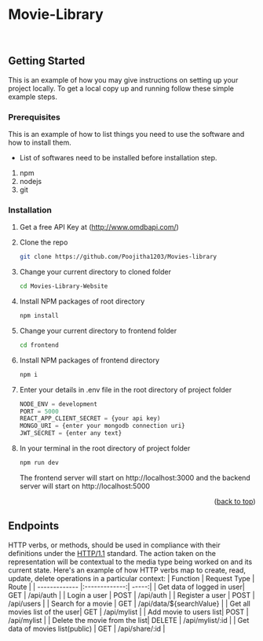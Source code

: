 # Movie-Library

<div id="top"></div>


<!-- PROJECT SHIELDS -->
<!--
*** I'm using markdown "reference style" links for readability.
*** Reference links are enclosed in brackets [ ] instead of parentheses ( ).
*** See the bottom of this document for the declaration of the reference variables
*** for contributors-url, forks-url, etc. This is an optional, concise syntax you may use.
*** https://www.markdownguide.org/basic-syntax/#reference-style-links
--


<!-- PROJECT LOGO -->
<br />









<!-- GETTING STARTED -->
## Getting Started

This is an example of how you may give instructions on setting up your project locally.
To get a local copy up and running follow these simple example steps.

### Prerequisites

This is an example of how to list things you need to use the software and how to install them.
* List of softwares need to be installed before installation step.
1. npm 
2. nodejs
3. git

### Installation

1. Get a free API Key at (http://www.omdbapi.com/)
2. Clone the repo
   ```sh
   git clone https://github.com/Poojitha1203/Movies-library
   ```
3. Change your current directory to cloned folder
   ```sh
   cd Movies-Library-Website
   ```
4. Install NPM packages of root directory 
   ```sh
   npm install
   ```
5. Change your current directory to frontend folder
   ```sh
   cd frontend
   ```
6. Install NPM packages of frontend directory 
   ```sh
   npm i
   ```
   
7. Enter your details in .env file in the root directory of project folder
    ```js
    NODE_ENV = development
    PORT = 5000
    REACT_APP_CLIENT_SECRET = {your api key)
    MONGO_URI = {enter your mongodb connection uri}
    JWT_SECRET = {enter any text}
    ```
8. In your terminal in the root directory of project folder
    ```sh
    npm run dev
    ```
   The frontend server will start on http://localhost:3000 and the backend server will start on http://localhost:5000

<p align="right">(<a href="#top">back to top</a>)</p>


## Endpoints

HTTP verbs, or methods, should be used in compliance with their definitions under the [HTTP/1.1](http://www.w3.org/Protocols/rfc2616/rfc2616-sec9.html) standard.
The action taken on the representation will be contextual to the media type being worked on and its current state. Here's an example of how HTTP verbs map to create, read, update, delete operations in a particular context:
| Function      | Request Type  | Route  |
| ------------- |:-------------:| -----:|
| Get data of logged in user| GET | /api/auth |
| Login a user      | POST      |   /api/auth |
| Register a user | POST     |    /api/users |
| Search for a movie | GET     |    /api/data/${searchValue} |
| Get all movies list of the user| GET | /api/mylist |
| Add movie to users list| POST | /api/mylist |
| Delete the movie from the list| DELETE | /api/mylist/:id |
| Get data of movies list(public) | GET     |    /api/share/:id |




<!-- USAGE EXAMPLES -->
<!-- ## Usage -->
<!-- 
Use this space to show useful examples of how a project can be used. Additional screenshots, code examples and demos work well in this space. You may also link to more resources.

_For more examples, please refer to the [Documentation](https://example.com)_

<p align="right">(<a href="#top">back to top</a>)</p>
 -->


<!-- ROADMAP -->
<!-- ## Roadmap -->
<!-- 
- [ ] Feature 1
- [ ] Feature 2
- [ ] Feature 3
    - [ ] Nested Feature

See the [open issues](https://github.com/github_username/repo_name/issues) for a full list of proposed features (and known issues).

<p align="right">(<a href="#top">back to top</a>)</p> -->





<!-- CONTACT -->

